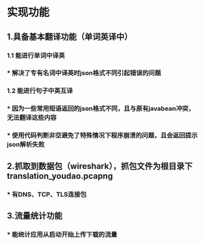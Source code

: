# 实现功能
## 1.具备基本翻译功能（单词英译中）
### 1.1 能进行单词中译英
###     * 解决了专有名词中译英时json格式不同引起错误的问题
### 1.2 能进行句子中英互译
###     * 因为一些常用短语返回的json格式不同，且与原有javabean冲突，无法翻译这些内容
###     * 使用代码判断非空避免了特殊情况下程序崩溃的问题，且会返回提示json解析失败
## 2.抓取到数据包（wireshark），抓包文件为根目录下translation_youdao.pcapng
###     * 有DNS、TCP、TLS连接包
## 3.流量统计功能
###     * 能统计应用从启动开始上传下载的流量

